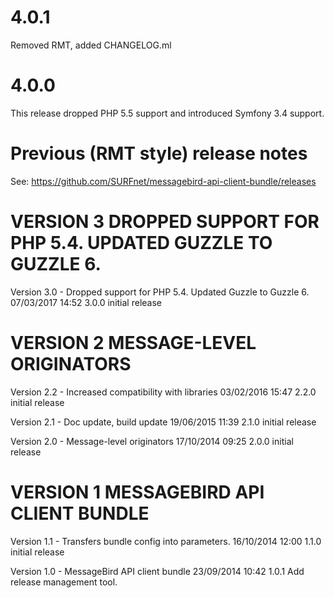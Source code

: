 # 4.0.1
Removed RMT, added CHANGELOG.ml

# 4.0.0
This release dropped PHP 5.5 support and introduced Symfony 3.4 support.

# Previous (RMT style) release notes

See: https://github.com/SURFnet/messagebird-api-client-bundle/releases

VERSION 3  DROPPED SUPPORT FOR PHP 5.4. UPDATED GUZZLE TO GUZZLE 6.
===================================================================

   Version 3.0 - Dropped support for PHP 5.4. Updated Guzzle to Guzzle 6.
      07/03/2017 14:52  3.0.0  initial release

VERSION 2  MESSAGE-LEVEL ORIGINATORS
====================================

   Version 2.2 - Increased compatibility with libraries
      03/02/2016 15:47  2.2.0  initial release

   Version 2.1 - Doc update, build update
      19/06/2015 11:39  2.1.0  initial release

   Version 2.0 - Message-level originators
      17/10/2014 09:25  2.0.0  initial release

VERSION 1  MESSAGEBIRD API CLIENT BUNDLE
========================================

   Version 1.1 - Transfers bundle config into parameters.
      16/10/2014 12:00  1.1.0  initial release

   Version 1.0 - MessageBird API client bundle
      23/09/2014 10:42  1.0.1  Add release management tool.
